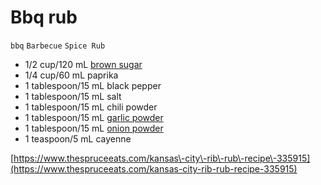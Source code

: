 # Bbq rub

`bbq` `Barbecue` `Spice Rub`

- 1/2 cup/120 mL [brown sugar](https://www.thespruceeats.com/what-is-brown-sugar-1328677)
- 1/4 cup/60 mL paprika
- 1 tablespoon/15 mL black pepper
- 1 tablespoon/15 mL salt
- 1 tablespoon/15 mL chili powder
- 1 tablespoon/15 mL [garlic powder](https://www.thespruceeats.com/how-to-make-your-own-garlic-powder-4155690)
- 1 tablespoon/15 mL [onion powder](https://www.thespruceeats.com/how-to-make-onion-powder-from-scratch-4155684)
- 1 teaspoon/5 mL cayenne

[https://www.thespruceeats.com/kansas\-city\-rib\-rub\-recipe\-335915](https://www.thespruceeats.com/kansas-city-rib-rub-recipe-335915)
